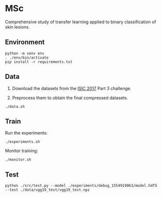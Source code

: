 # MSc

Comprehensive study of transfer learning applied to binary classification of skin lesions.

## Environment

```
python -m venv env
. ./env/bin/activate
pip install -r requirements.txt
```

## Data

1. Download the datasets from the [ISIC 2017](https://challenge.kitware.com/#challenge/n/ISIC_2017%3A_Skin_Lesion_Analysis_Towards_Melanoma_Detection) Part 3 challenge.

2. Preprocess them to obtain the final compressed datasets.

```
./data.sh
```

## Train

Run the experiments:

```
./experiments.sh
```

Monitor training:

```
./monitor.sh
```

## Test

```
python ./src/test.py --model ./experiments/debug_1554919063/model.hdf5 --test ./data/vgg19_test/vgg19_test.npz
```
